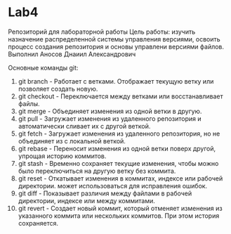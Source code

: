 # Lab4
Репозиторий для лабораторной работы
Цель работы: изучить назначение распределенной системы управления версиями, освоить процесс создания репозитория и 
основы управлени версиями файлов. Выполнил Аносов Днаиил Александрович


Основные команды git:
1. git branch - Работает с ветками. Отображает текущую ветку или позволяет создать новую.
2. git checkout - Переключается между ветками или восстанавливает файлы.
3. git merge - Объединяет изменения из одной ветки в другую.
4. git pull - Загружает изменения из удаленного репозитория и автоматически сливает их с другой веткой.
5. git fetch - Загружает изменения из удаленного репозитория, но не объединяет из с локальной веткой.
6. git rebase - Переносит изменения из одной ветки поверх другой, упрощая историю коммитов.
7. git stash - Временно сохраняет текущие изменения, чтобы можно было переключиться на другую ветку без коммита.
8. git reset - Откатывает изменения в коммитах, индексе или рабочей директории. может использоваться для исправления ошибок.
9. git diff - Показывает различия между файлами в рабочей директории, индексе или между коммитами.
10. git revert - Создает новый коммит, который отменяет изменения из указанного коммита или нескольких коммитов. При этом история сохраняется.
